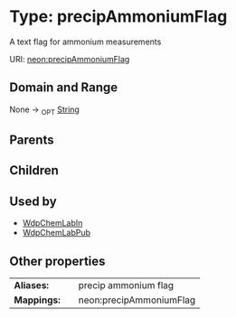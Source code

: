 
# Type: precipAmmoniumFlag


A text flag for ammonium measurements

URI: [neon:precipAmmoniumFlag](https://data.neonscience.org/precipAmmoniumFlag)


## Domain and Range

None ->  <sub>OPT</sub> [String](types/String.md)

## Parents


## Children


## Used by

 * [WdpChemLabIn](WdpChemLabIn.md)
 * [WdpChemLabPub](WdpChemLabPub.md)

## Other properties

|  |  |  |
| --- | --- | --- |
| **Aliases:** | | precip ammonium flag |
| **Mappings:** | | neon:precipAmmoniumFlag |

